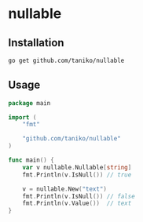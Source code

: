 # nullable

## Installation
```sh
go get github.com/taniko/nullable
```

## Usage
```go
package main

import (
	"fmt"

	"github.com/taniko/nullable"
)

func main() {
	var v nullable.Nullable[string]
	fmt.Println(v.IsNull()) // true

	v = nullable.New("text")
	fmt.Println(v.IsNull()) // false
	fmt.Println(v.Value())  // text
}
```